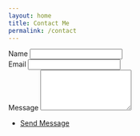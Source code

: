 ```yaml
---
layout: home
title: Contact Me
permalink: /contact
---
```


<link rel="stylesheet" href="main.css" />

<form method="post" action="http://formspree.io/1999jasontang@gmail.com">
    <div class="field half first">
        <label for="name">Name</label>
        <input type="text" name="name" id="name" />
    </div>
    <div class="field half">
        <label for="email">Email</label>
        <input type="text" name="email" id="email" />
    </div>
    <div class="field">
        <label for="message">Message</label>
        <textarea name="message" id="message" rows="5"></textarea>
    </div>
    <ul class="actions">
        <li><a href="" class="button submit">Send Message</a></li>
    </ul>
</form>
